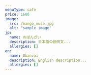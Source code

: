 ```yaml
---
menuType: cafe
price: 1600
image:
  src: /mango_muse.jpg
  alt: "sample image"
jp:
  name: おばんざい
  description: 日本語の説明文...
  allergies: []
en:
  name: Obanzai
  description: English description...
  allergies: []
---
```

